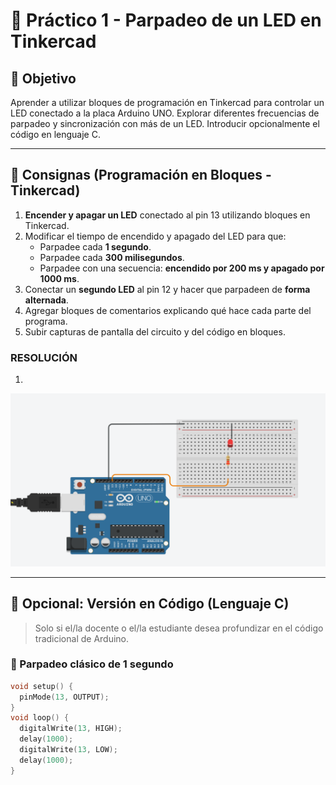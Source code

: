 # 🧪 Práctico 1 - Parpadeo de un LED en Tinkercad

## 🎯 Objetivo

Aprender a utilizar bloques de programación en Tinkercad para controlar un LED conectado a la placa Arduino UNO. Explorar diferentes frecuencias de parpadeo y sincronización con más de un LED. Introducir opcionalmente el código en lenguaje C.

---

## 📝 Consignas (Programación en Bloques - Tinkercad)

1. **Encender y apagar un LED** conectado al pin 13 utilizando bloques en Tinkercad.
2. Modificar el tiempo de encendido y apagado del LED para que:
   - Parpadee cada **1 segundo**.
   - Parpadee cada **300 milisegundos**.
   - Parpadee con una secuencia: **encendido por 200 ms y apagado por 1000 ms**.
3. Conectar un **segundo LED** al pin 12 y hacer que parpadeen de **forma alternada**.
4. Agregar bloques de comentarios explicando qué hace cada parte del programa.
5. Subir capturas de pantalla del circuito y del código en bloques.

### RESOLUCIÓN

1. 
![parpadeo_led](/img/parapdeo.png)

---

## 🔄 Opcional: Versión en Código (Lenguaje C)

> Solo si el/la docente o el/la estudiante desea profundizar en el código tradicional de Arduino.

### 🧪 Parpadeo clásico de 1 segundo

```c
void setup() {
  pinMode(13, OUTPUT);
}
void loop() {
  digitalWrite(13, HIGH);
  delay(1000);
  digitalWrite(13, LOW);
  delay(1000);
}
